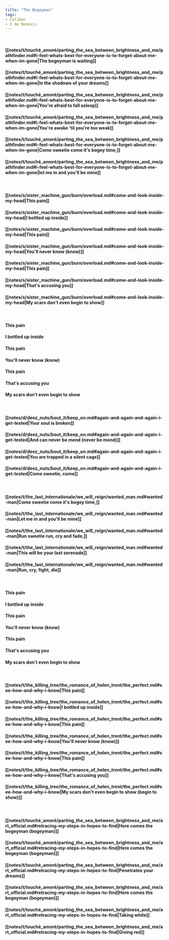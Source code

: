 ```yaml
---
title: "The Bogeyman"
tags:
- Caliban
- I Am Nemesis
---
```

&nbsp;
#### [[notes/t/touché_amoré/parting_the_sea_between_brightness_and_me/pathfinder.md#i-feel-whats-best-for-everyone-is-to-forget-about-me-when-im-gone|The bogeyman is waiting]]
#### [[notes/t/touché_amoré/parting_the_sea_between_brightness_and_me/pathfinder.md#i-feel-whats-best-for-everyone-is-to-forget-about-me-when-im-gone|In the shadows of your dreams]]
#### [[notes/t/touché_amoré/parting_the_sea_between_brightness_and_me/pathfinder.md#i-feel-whats-best-for-everyone-is-to-forget-about-me-when-im-gone|You're afraid to fall asleep]]
#### [[notes/t/touché_amoré/parting_the_sea_between_brightness_and_me/pathfinder.md#i-feel-whats-best-for-everyone-is-to-forget-about-me-when-im-gone|You're awake 'til you're too weak]]
#### [[notes/t/touché_amoré/parting_the_sea_between_brightness_and_me/pathfinder.md#i-feel-whats-best-for-everyone-is-to-forget-about-me-when-im-gone|Come sweetie come it's bogey time,]]
#### [[notes/t/touché_amoré/parting_the_sea_between_brightness_and_me/pathfinder.md#i-feel-whats-best-for-everyone-is-to-forget-about-me-when-im-gone|let me in and you'll be mine]]
&nbsp;
#### [[notes/s/sister_machine_gun/burn/overload.md#come-and-look-inside-my-head|This pain]]
#### [[notes/s/sister_machine_gun/burn/overload.md#come-and-look-inside-my-head|I bottled up inside]]
#### [[notes/s/sister_machine_gun/burn/overload.md#come-and-look-inside-my-head|This pain]]
#### [[notes/s/sister_machine_gun/burn/overload.md#come-and-look-inside-my-head|You'll never know (know)]]
#### [[notes/s/sister_machine_gun/burn/overload.md#come-and-look-inside-my-head|This pain]]
#### [[notes/s/sister_machine_gun/burn/overload.md#come-and-look-inside-my-head|That's accusing you]]
#### [[notes/s/sister_machine_gun/burn/overload.md#come-and-look-inside-my-head|My scars don't even begin to show]]
&nbsp;
#### This pain
#### I bottled up inside
#### This pain
#### You'll never know (know)
#### This pain
#### That's accusing you
#### My scars don't even begin to show
&nbsp;
#### [[notes/d/deez_nuts/bout_it/keep_on.md#again-and-again-and-again-i-get-tested|Your soul is broken]]
#### [[notes/d/deez_nuts/bout_it/keep_on.md#again-and-again-and-again-i-get-tested|And can never be mend (never be mend)]]
#### [[notes/d/deez_nuts/bout_it/keep_on.md#again-and-again-and-again-i-get-tested|You are trapped in a silent cage]]
#### [[notes/d/deez_nuts/bout_it/keep_on.md#again-and-again-and-again-i-get-tested|Come sweetie, come]]
&nbsp;
#### [[notes/t/the_last_internationale/we_will_reign/wanted_man.md#wanted-man|Come sweetie come it's bogey time,]]
#### [[notes/t/the_last_internationale/we_will_reign/wanted_man.md#wanted-man|Let me in and you'll be mine]]
#### [[notes/t/the_last_internationale/we_will_reign/wanted_man.md#wanted-man|Run sweetie run, cry and fade,]]
#### [[notes/t/the_last_internationale/we_will_reign/wanted_man.md#wanted-man|This will be your last serenade]]
#### [[notes/t/the_last_internationale/we_will_reign/wanted_man.md#wanted-man|Run, cry, fight, die]]
&nbsp;
#### This pain
#### I bottled up inside
#### This pain
#### You'll never know (know)
#### This pain
#### That's accusing you
#### My scars don't even begin to show
&nbsp;
#### [[notes/t/the_killing_tree/the_romance_of_helen_trent/the_perfect.md#see-how-and-why-i-know|This pain]]
#### [[notes/t/the_killing_tree/the_romance_of_helen_trent/the_perfect.md#see-how-and-why-i-know|I bottled up inside]]
#### [[notes/t/the_killing_tree/the_romance_of_helen_trent/the_perfect.md#see-how-and-why-i-know|This pain]]
#### [[notes/t/the_killing_tree/the_romance_of_helen_trent/the_perfect.md#see-how-and-why-i-know|You'll never know (know)]]
#### [[notes/t/the_killing_tree/the_romance_of_helen_trent/the_perfect.md#see-how-and-why-i-know|This pain]]
#### [[notes/t/the_killing_tree/the_romance_of_helen_trent/the_perfect.md#see-how-and-why-i-know|That's accusing you]]
#### [[notes/t/the_killing_tree/the_romance_of_helen_trent/the_perfect.md#see-how-and-why-i-know|My scars don't even begin to show (begin to show)]]
&nbsp;
#### [[notes/t/touché_amoré/parting_the_sea_between_brightness_and_me/art_official.md#retracing-my-steps-in-hopes-to-find|Here comes the bogeyman (bogeyman)]]
#### [[notes/t/touché_amoré/parting_the_sea_between_brightness_and_me/art_official.md#retracing-my-steps-in-hopes-to-find|Here comes the bogeyman (bogeyman)]]
#### [[notes/t/touché_amoré/parting_the_sea_between_brightness_and_me/art_official.md#retracing-my-steps-in-hopes-to-find|Penetrates your dreams]]
#### [[notes/t/touché_amoré/parting_the_sea_between_brightness_and_me/art_official.md#retracing-my-steps-in-hopes-to-find|Here comes the bogeyman (bogeyman)]]
#### [[notes/t/touché_amoré/parting_the_sea_between_brightness_and_me/art_official.md#retracing-my-steps-in-hopes-to-find|Taking white]]
#### [[notes/t/touché_amoré/parting_the_sea_between_brightness_and_me/art_official.md#retracing-my-steps-in-hopes-to-find|Giving red]]
